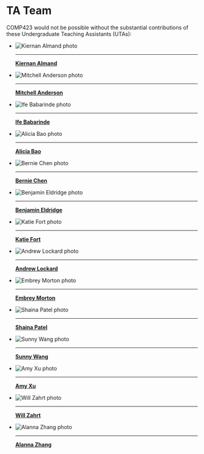 # TA Team

COMP423 would not be possible without the substantial contributions of these Undergraduate Teaching Assistants (UTAs):

<div id="TA-team" class="grid cards" markdown>

-   ![Kiernan Almand photo](../people/profile_photos/cn_tower.jpeg)

    ---

    [__Kiernan Almand__](../people/bios/other_about.md)

-   ![Mitchell Anderson photo](../people/profile_photos/cn_tower.jpeg)

    ---

    [__Mitchell Anderson__](../people/bios/other_about.md)

-   ![Ife Babarinde photo](../people/profile_photos/cn_tower.jpeg)

    ---

    [__Ife Babarinde__](../people/bios/other_about.md)

-   ![Alicia Bao photo](../people/profile_photos/cn_tower.jpeg)

    ---

    [__Alicia Bao__](../people/bios/other_about.md)

-   ![Bernie Chen photo](../people/profile_photos/cn_tower.jpeg)

    ---

    [__Bernie Chen__](../people/bios/other_about.md)

-   ![Benjamin Eldridge photo](../people/profile_photos/cn_tower.jpeg)

    ---

    [__Benjamin Eldridge__](../people/bios/other_about.md)

-   ![Katie Fort photo](../people/profile_photos/cn_tower.jpeg)

    ---

    [__Katie Fort__](../people/bios/other_about.md)

-   ![Andrew Lockard photo](../people/profile_photos/cn_tower.jpeg)

    ---

    [__Andrew Lockard__](../people/bios/other_about.md)

-   ![Embrey Morton photo](../people/profile_photos/cn_tower.jpeg)

    ---

    [__Embrey Morton__](../people/bios/other_about.md)

-   ![Shaina Patel photo](../people/profile_photos/cn_tower.jpeg)

    ---

    [__Shaina Patel__](../people/bios/other_about.md)

-   ![Sunny Wang photo](../people/profile_photos/cn_tower.jpeg)

    ---

    [__Sunny Wang__](../people/bios/other_about.md)

-   ![Amy Xu photo](../people/profile_photos/cn_tower.jpeg)

    ---

    [__Amy Xu__](../people/bios/other_about.md)

-   ![Will Zahrt photo](../people/profile_photos/cn_tower.jpeg)

    ---

    [__Will Zahrt__](../people/bios/other_about.md)

-   ![Alanna Zhang photo](../people/profile_photos/alanna26.JPEG)  

    ---  
    
    [__Alanna Zhang__](../people/bios/alanna26_about.md)
   

</div>